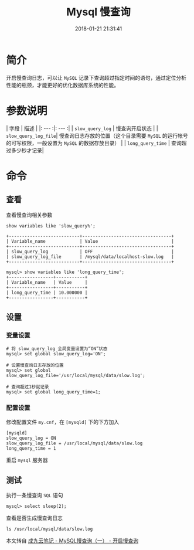 ﻿---
title: Mysql 慢查询
date: 2018-01-21 21:31:41
description: 整理 Mysql 慢查询知识点
tags:
- Mysql
categories:
---


# 简介

开启慢查询日志，可以让 `MySQL` 记录下查询超过指定时间的语句，通过定位分析性能的瓶颈，才能更好的优化数据库系统的性能。

# 参数说明

| 字段 | 描述  |
|: --- :|: --- :|
| `slow_query_log`  | 慢查询开启状态 |
| `slow_query_log_file`|  慢查询日志存放的位置（这个目录需要 `MySQL` 的运行帐号的可写权限，一般设置为 `MySQL` 的数据存放目录） | 
| `long_query_time` | 查询超过多少秒才记录| 

# 命令

## 查看

查看慢查询相关参数

```
show variables like 'slow_query%';

+---------------------------+----------------------------------+
| Variable_name             | Value                            |
+---------------------------+----------------------------------+
| slow_query_log            | OFF                              |
| slow_query_log_file       | /mysql/data/localhost-slow.log   |
+---------------------------+----------------------------------+

mysql> show variables like 'long_query_time';
+-----------------+-----------+
| Variable_name   | Value     |
+-----------------+-----------+
| long_query_time | 10.000000 |
+-----------------+-----------+
```

## 设置

### 变量设置

```
# 将 slow_query_log 全局变量设置为“ON”状态
mysql> set global slow_query_log='ON';

# 设置慢查询日志存放的位置
mysql> set global slow_query_log_file='/usr/local/mysql/data/slow.log';

# 查询超过1秒就记录
mysql> set global long_query_time=1;
```

### 配置设置

修改配置文件 `my.cnf`，在 `[mysqld]` 下的下方加入

```
[mysqld]
slow_query_log = ON
slow_query_log_file = /usr/local/mysql/data/slow.log
long_query_time = 1
```

重启 `mysql` 服务器


## 测试

执行一条慢查询 `SQL` 语句

```
mysql> select sleep(2);
```

查看是否生成慢查询日志

```
ls /usr/local/mysql/data/slow.log
```



本文转自 [成九云笔记 - MySQL慢查询（一） - 开启慢查询](http://www.cnblogs.com/luyucheng/p/6265594.html)

